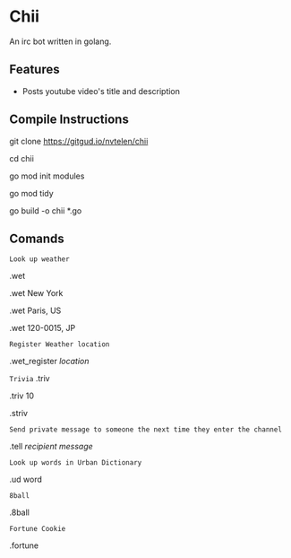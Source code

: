 # Chii

An irc bot written in golang.

## Features

- Posts youtube video's title and description

## Compile Instructions

git clone https://gitgud.io/nvtelen/chii

cd chii 

go mod init modules

go mod tidy 

go build -o chii *.go

## Comands

`Look up weather`

.wet

.wet New York

.wet Paris, US

.wet 120-0015, JP

`Register Weather location`

.wet_register *location*

`Trivia`
.triv

.triv 10

.striv

`Send private message to someone the next time they enter the channel`

.tell *recipient* *message*

`Look up words in Urban Dictionary`

.ud word

`8ball`

.8ball

`Fortune Cookie`

.fortune
